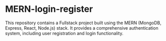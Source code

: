 # MERN-login-register
This repository contains a Fullstack project built using the MERN (MongoDB, Express, React, Node.js) stack. It provides a comprehensive authentication system, including user registration and login functionality.
